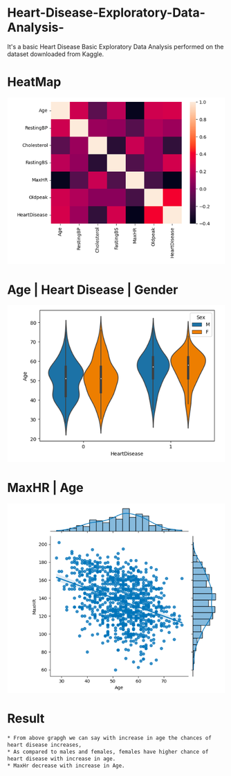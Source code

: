 # Heart-Disease-Exploratory-Data-Analysis-
It's a basic Heart Disease Basic Exploratory Data Analysis performed on the dataset downloaded from Kaggle.

# HeatMap 

![HeatMap](https://github.com/srivastavas08/Heart-Disease-Exploratory-Data-Analysis-/blob/0813bd83b5ad6634aea279ffb52a03c896e47bd3/Images/Screenshot%202023-06-22%20at%207.43.55%20PM.png)

# Age | Heart Disease | Gender

![Age & HeartDisease](https://github.com/srivastavas08/Heart-Disease-Exploratory-Data-Analysis-/blob/0813bd83b5ad6634aea279ffb52a03c896e47bd3/Images/Screenshot%202023-06-22%20at%207.44.19%20PM.png)

# MaxHR | Age

![MaxHR & Age](https://github.com/srivastavas08/Heart-Disease-Exploratory-Data-Analysis-/blob/0813bd83b5ad6634aea279ffb52a03c896e47bd3/Images/Screenshot%202023-06-22%20at%207.44.56%20PM.png)

# Result 

    * From above grapgh we can say with increase in age the chances of heart disease increases, 
    * As compared to males and females, females have higher chance of heart disease with increase in age. 
    * MaxHr decrease with increase in Age.
    

